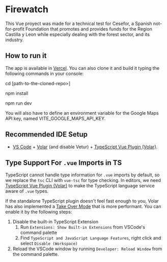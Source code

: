 # Firewatch

This Vue proyect was made for a technical test for Cesefor, a Spanish not-for-profit Foundation that promotes and provides funds for the Region Castilla y Leon while especially dealing with the forest sector, and its industry.

## How to run it

The app is available in [Vercel](https://cesefor-prueba-vue.vercel.app/). You can also clone it and build it typing the following commands in your console:

cd [path-to-the-cloned-repo>]

npm install

npm run dev

You will also have to define an environment variable for the Google Maps API key, named VITE_GOOGLE_MAPS_API_KEY.


## Recommended IDE Setup

- [VS Code](https://code.visualstudio.com/) + [Volar](https://marketplace.visualstudio.com/items?itemName=Vue.volar) (and disable Vetur) + [TypeScript Vue Plugin (Volar)](https://marketplace.visualstudio.com/items?itemName=Vue.vscode-typescript-vue-plugin).

## Type Support For `.vue` Imports in TS

TypeScript cannot handle type information for `.vue` imports by default, so we replace the `tsc` CLI with `vue-tsc` for type checking. In editors, we need [TypeScript Vue Plugin (Volar)](https://marketplace.visualstudio.com/items?itemName=Vue.vscode-typescript-vue-plugin) to make the TypeScript language service aware of `.vue` types.

If the standalone TypeScript plugin doesn't feel fast enough to you, Volar has also implemented a [Take Over Mode](https://github.com/johnsoncodehk/volar/discussions/471#discussioncomment-1361669) that is more performant. You can enable it by the following steps:

1. Disable the built-in TypeScript Extension
   1. Run `Extensions: Show Built-in Extensions` from VSCode's command palette
   2. Find `TypeScript and JavaScript Language Features`, right click and select `Disable (Workspace)`
2. Reload the VSCode window by running `Developer: Reload Window` from the command palette.
